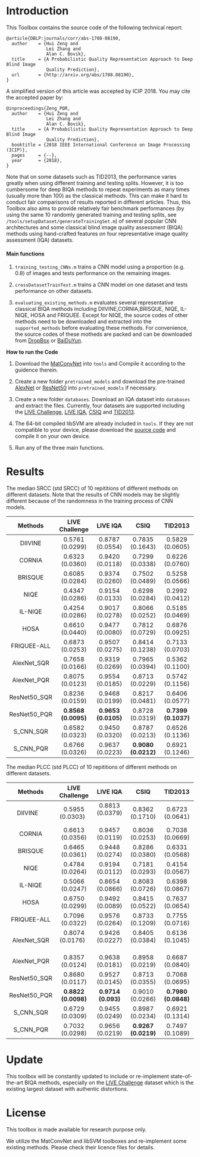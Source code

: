 # Introduction

This Toolbox contains the source code of the following technical report:

    @article{DBLP:journals/corr/abs-1708-08190,
      author    = {Hui Zeng and
                   Lei Zhang and
                   Alan C. Bovik},
      title     = {A Probabilistic Quality Representation Approach to Deep Blind Image
                   Quality Prediction},
      url       = {http://arxiv.org/abs/1708.08190},
    }

A simplified version of this article was accepted by ICIP 2018. You may cite the accepted paper by:

    @inproceedings{Zeng_PQR,
      author    = {Hui Zeng and
                   Lei Zhang and
                   Alan C. Bovik},
      title     = {A Probabilistic Quality Representation Approach to Deep Blind Image
                   Quality Prediction},
      booktitle = {2018 IEEE International Conference on Image Processing (ICIP)},
      pages     = {--},
      year      = {2018},
    }

Note that on some datasets such as TID2013, the performance varies greatly when using different training and testing splits. However, it is too cumbersome for deep BIQA methods to repeat experiments as many times (usually more than 100) as the classical methods. This can make it hard to conduct fair comparisons of results reported in different articles. Thus, this Toolbox also aims to provide relatively fair benchmark performances (by using the same 10 randomly generated training and testing splits, see `/tools/setupDataset/generateTrainingSet.m`) of several popular CNN architectures and some classical blind image quality assessment (BIQA) methods using hand-crafted features on four representative image quality assessment (IQA) datasets.



#### Main functions

1. `training_testing_CNNs.m` trains a CNN model using a proportion (e.g. 0.8) of images and tests performance on the remaining images.

2. `crossDatasetTrainTest.m` trains a CNN model on one dataset and tests performance on other datasets.

3. `evaluating_existing_methods.m` evaluates several representative classical BIQA methods including DIIVINE,CORNIA,BRISQUE, NIQE, IL-NIQE, HOSA and FRIQUEE. Except for NIQE, the source codes of other methods need to be downloaded and extracted into the ``supported_methods`` before evaluating these methods. For convenience, the source codes of these motheds are packed and can be downloaded from [DropBox](https://www.dropbox.com/s/yee4xroe3i4na45/support_methods.zip?dl=0) or [BaiDuYun](https://pan.baidu.com/s/1gfo2Rr9).

**How to run the Code**

1. Download the [MatConvNet](http://www.vlfeat.org/matconvnet/) into ``tools`` and Compile it according to the guidence therein. 

2. Create a new folder ``pretrained_models`` and download the pre-trained [AlexNet](http://www.vlfeat.org/matconvnet/models/imagenet-caffe-alex.mat) or [ResNet50](http://www.vlfeat.org/matconvnet/models/imagenet-resnet-50-dag.mat) into ``pretrained_models`` if necessary.

3. Create a new folder ``databases``. Download an IQA dataset into ``databases`` and extract the files. Currently, four datasets are supported including the [LIVE Challenge](http://live.ece.utexas.edu/research/ChallengeDB/index.html), [LIVE IQA](http://live.ece.utexas.edu/research/quality/subjective.htm), [CSIQ](http://vision.eng.shizuoka.ac.jp/mod/page/view.php?id=23) and [TID2013](http://www.ponomarenko.info/tid2013.htm). 

4. The 64-bit compiled libSVM are already included in `tools`. If they are not compatible to your device, please download the [source code](https://www.csie.ntu.edu.tw/~cjlin/libsvm/) and compile it on your own device.

5. Run any of the three main functions.

# Results
The median SRCC (std SRCC) of 10 repititions of different methods on different datasets. Note that the results of CNN models may be slightly different because of the randomness in the training process of CNN models.

|    Methods   | LIVE Challenge        | LIVE IQA             | CSIQ                |  TID2013             |
|:------------:|:---------------------:|:--------------------:|:-------------------:|:--------------------:|
| DIIVINE      | 0.5761 (0.0299)       | 0.8787 (0.0554)      | 0.7835 (0.1643)     |  0.5829 (0.0605)     |
| CORNIA       | 0.6323 (0.0360)       | 0.9420 (0.0118)      | 0.7299 (0.0338)     |  0.6226 (0.0760)     |
| BRISQUE      | 0.6085 (0.0284)       | 0.9374 (0.0260)      | 0.7502 (0.0489)     |  0.5258 (0.0566)     |
| NIQE         | 0.4347 (0.0286)       | 0.9154 (0.0133)      | 0.6298 (0.0284)     |  0.2992 (0.0412)     |
| IL-NIQE      | 0.4254 (0.0286)       | 0.9017 (0.0278)      | 0.8066 (0.0252)     |  0.5185 (0.0469)     |
| HOSA         | 0.6610 (0.0440)       | 0.9477 (0.0080)      | 0.7812 (0.0729)     |  0.6876 (0.0925)     |
| FRIQUEE-ALL  | 0.6873 (0.0253)       | 0.9507 (0.0275)      | 0.8414 (0.1238)     |  0.7133 (0.0703)     |
| AlexNet_SQR  | 0.7658 (0.0166)       | 0.9319 (0.0269)      | 0.7965 (0.0394)     |  0.5362 (0.1100)     |
| AlexNet_PQR  | 0.8075 (0.0123)       | 0.9554 (0.0185)      | 0.8713 (0.0229)     |  0.5742 (0.1156)     |
| ResNet50_SQR | 0.8236 (0.0159)       | 0.9468 (0.0199)      | 0.8217 (0.0481)     |  0.6406 (0.0577)     |
| ResNet50_PQR |  **0.8568 (0.0095)**  | **0.9653 (0.0105)**  | 0.8728 (0.0319)     |  **0.7399 (0.1037)** |
| S_CNN_SQR    |  0.6582 (0.0323)      | 0.9450 (0.0320)      | 0.8787 (0.0213)     |  0.6526 (0.1136)     |
| S_CNN_PQR    |  0.6766 (0.0326)      | 0.9637 (0.0223)      | **0.9080 (0.0212)** |  0.6921 (0.1246)     |

The median PLCC (std PLCC) of 10 repititions of different methods on different datasets.

|    Methods   |    LIVE Challenge     |    LIVE IQA         |         CSIQ        |       TID2013        |
|:------------:|:---------------------:|:-------------------:|:-------------------:|:--------------------:|
| DIIVINE      | 0.5955 (0.0303)       | 0.8813 (0.0379)     | 0.8362 (0.1710)     |  0.6723 (0.0641)     |
| CORNIA       | 0.6613 (0.0356)       | 0.9457 (0.0119)     | 0.8036 (0.0253)     |  0.7038 (0.0669)     |
| BRISQUE      | 0.6465 (0.0361)       | 0.9448 (0.0274)     | 0.8286 (0.0380)     |  0.6331 (0.0568)     |
| NIQE         | 0.4784 (0.0264)       | 0.9194 (0.0112)     | 0.7181 (0.0293)     |  0.4154 (0.0567)     |
| IL-NIQE      | 0.5066 (0.0247)       | 0.8654 (0.0866)     | 0.8083 (0.0726)     |  0.6398 (0.0867)     |
| HOSA         | 0.6750 (0.0299)       | 0.9492 (0.0089)     | 0.8415 (0.0522)     |  0.7637 (0.0654)     |
| FRIQUEE-ALL  | 0.7096 (0.0322)       | 0.9576 (0.0264)     | 0.8733 (0.1209)     |  0.7755 (0.0716)     |
| AlexNet_SQR  | 0.8074 (0.0176)       | 0.9426 (0.0227)     | 0.8405 (0.0384)     |  0.6136 (0.1045)     |
| AlexNet_PQR  | 0.8357 (0.0124)       | 0.9638 (0.0181)     | 0.8958 (0.0219)     |  0.6687 (0.0840)     |
| ResNet50_SQR | 0.8680 (0.0117)       | 0.9527 (0.0145)     | 0.8713 (0.0355)     |  0.7068 (0.0695)     |
| ResNet50_PQR | **0.8822 (0.0098)**   | **0.9714 (0.093)**  | 0.9010 (0.0266)     |  **0.7980 (0.0848)** |
| S_CNN_SQR    | 0.6729 (0.0309)       | 0.9455 (0.0249)     | 0.8987 (0.0234)     |  0.6921 (0.1314)     |
| S_CNN_PQR    | 0.7032 (0.0298)       | 0.9656 (0.0219)     | **0.9267 (0.0219)** |  0.7497 (0.1089)     |

# Update

This toolbox will be constantly updated to include or re-implement state-of-the-art BIQA methods, especially on the [LIVE Challenge](http://live.ece.utexas.edu/publications/2016/ghadiyaram2016massive.pdf) dataset which is the existing largest dataset with authentic distortions.

# License

This toolbox is made available for research purpose only. 

We utilize the MatConvNet and libSVM toolboxes and re-implement some existing methods. Please check their licence files for details.
